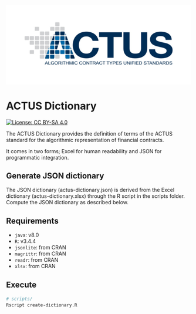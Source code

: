 [![ACTUS](https://github.com/actusfrf/actus-resources/blob/master/logos/actus_logo.jpg "ACTUS Financial Research Foundation")](https://www.actusfrf.org)

ACTUS Dictionary
=======

[![License: CC BY-SA 4.0](https://img.shields.io/badge/License-CC%20BY--SA%204.0-lightgrey.svg)](https://creativecommons.org/licenses/by-sa/4.0/)

The ACTUS Dictionary provides the definition of terms of the ACTUS standard for the algorithmic representation of financial contracts.

It comes in two forms; Excel for human readability and JSON for programmatic integration.

## Generate JSON dictionary

The JSON dictionary (actus-dictionary.json) is derived from the Excel dictionary (actus-dictionary.xlsx) through the R script in the scripts folder. Compute the JSON dictionary as described below.

## Requirements
* `java`: v8.0
* `R`: v3.4.4
* `jsonlite`: from CRAN
* `magrittr`: from CRAN
* `readr`: from CRAN
* `xlsx`: from CRAN

## Execute
```sh
# scripts/
Rscript create-dictionary.R
```
